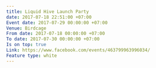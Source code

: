 ```yaml
---
title: Liquid Hive Launch Party
date: 2017-07-18 22:51:00 +07:00
Event date: 2017-07-29 00:00:00 +07:00
Venue: Birdcage
From date: 2017-07-18 00:00:00 +07:00
To date: 2017-07-30 00:00:00 +07:00
Is on top: true
Link: https://www.facebook.com/events/463799963996034/
Feature type: white
---
```


